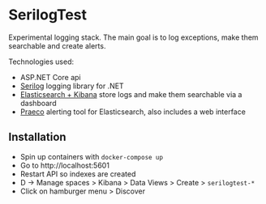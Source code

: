 # SerilogTest
Experimental logging stack. The main goal is to log exceptions, make them searchable and create alerts.  

Technologies used:
- ASP.NET Core api
- [Serilog](https://github.com/serilog/serilog) logging library for .NET
- [Elasticsearch + Kibana](https://github.com/elastic/elasticsearch) store logs and make them searchable via a dashboard
- [Praeco](https://github.com/johnsusek/praeco) alerting tool for Elasticsearch, also includes a web interface

## Installation
- Spin up containers with `docker-compose up`
- Go to http://localhost:5601
- Restart API so indexes are created
- D -> Manage spaces > Kibana > Data Views > Create > `serilogtest-*`
- Click on hamburger menu > Discover
